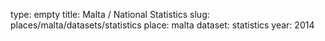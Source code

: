 type: empty
title: Malta / National Statistics
slug: places/malta/datasets/statistics
place: malta
dataset: statistics
year: 2014
